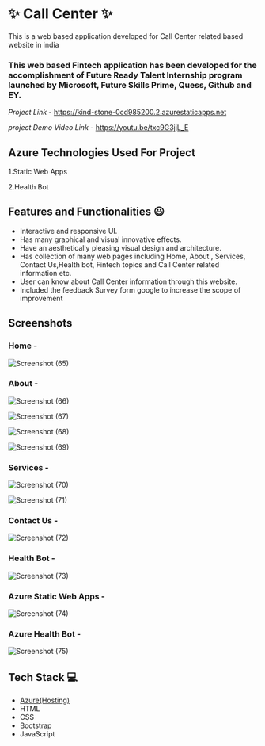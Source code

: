 # ✨ Call Center  ✨

This is a web based application developed for Call Center related based website in india

### This web based Fintech application has been developed for the accomplishment of Future Ready Talent Internship program launched by Microsoft, Future Skills Prime, Quess, Github and EY.


*Project Link* - https://kind-stone-0cd985200.2.azurestaticapps.net

*project Demo Video Link* - https://youtu.be/txc9G3jjL_E

## Azure Technologies Used For Project

1.Static Web Apps

2.Health Bot


## Features and Functionalities 😃

- Interactive and responsive UI.
- Has many graphical and visual innovative effects.
- Have an aesthetically pleasing visual design and architecture.
- Has collection of many web pages including Home, About , Services, Contact Us,Health bot, Fintech topics and Call Center related information etc.
- User can know about Call Center information through this website.
- Included the feedback Survey form google to increase the scope of improvement 

## Screenshots




















### Home -

![Screenshot (65)](https://user-images.githubusercontent.com/121088728/209542909-cc40c523-e055-479e-901b-7448c551665f.png)


























### About -


![Screenshot (66)](https://user-images.githubusercontent.com/121088728/209542919-430f12e8-4af3-49f4-a325-51eb02273158.png)


![Screenshot (67)](https://user-images.githubusercontent.com/121088728/209542923-4ab8fe18-e5e6-4d18-97a2-155818d12d4c.png)


![Screenshot (68)](https://user-images.githubusercontent.com/121088728/209542929-04ebce62-f839-459e-b169-ae0b01754f8e.png)


![Screenshot (69)](https://user-images.githubusercontent.com/121088728/209542937-5de8321d-d4dc-4d14-85ae-600da166b3da.png)
















### Services -



![Screenshot (70)](https://user-images.githubusercontent.com/121088728/209542944-4f1597eb-5a3f-4578-8963-460517c89db4.png)



![Screenshot (71)](https://user-images.githubusercontent.com/121088728/209542950-386a4097-69e0-4551-84b9-fd3f58e47284.png)

















### Contact Us -



![Screenshot (72)](https://user-images.githubusercontent.com/121088728/209542954-d96fe333-6f35-43cd-ab64-0e3cbb65c416.png)























### Health Bot -


![Screenshot (73)](https://user-images.githubusercontent.com/121088728/209542968-8e959aed-46f5-4a9b-8f55-cc05502650cd.png)




















### Azure Static Web Apps -


![Screenshot (74)](https://user-images.githubusercontent.com/121088728/209543004-058609be-31fe-451e-b89a-11d70a0dd000.png)






















### Azure Health Bot -



![Screenshot (75)](https://user-images.githubusercontent.com/121088728/209543018-f70183e4-36b8-4cf9-8a4b-e3f7e8d986bb.png)




























## Tech Stack 💻

- [Azure(Hosting)](https://azure.microsoft.com/en-in/features/azure-portal/)
- HTML
- CSS
- Bootstrap
- JavaScript
